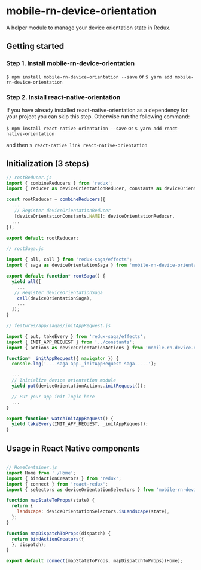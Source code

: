 
# mobile-rn-device-orientation

A helper module to manage your device orientation state in Redux.

## Getting started

### Step 1. Install mobile-rn-device-orientation

`$ npm install mobile-rn-device-orientation --save`
or
`$ yarn add mobile-rn-device-orientation`

### Step 2. Install react-native-orientation

If you have already installed react-native-orientation as a dependency for your project you can skip this step. Otherwise run the following command:

`$ npm install react-native-orientation --save`
or
`$ yarn add react-native-orientation`

and then
`$ react-native link react-native-orientation`

## Initialization (3 steps)

```javascript
// rootReducer.js
import { combineReducers } from 'redux';
import { reducer as deviceOrientationReducer, constants as deviceOrientationConstants } from 'mobile-rn-device-orientation';

const rootReducer = combineReducers({
  ...
   // Register deviceOrientationReducer
   [deviceOrientationConstants.NAME]: deviceOrientationReducer,
  ...
});

export default rootReducer;

// rootSaga.js

import { all, call } from 'redux-saga/effects';
import { saga as deviceOrientationSaga } from 'mobile-rn-device-orientation';

export default function* rootSaga() {
  yield all([
    ...
   // Register deviceOrientationSaga
    call(deviceOrientationSaga),
    ...
  ]);
}

// features/app/sagas/initAppRequest.js

import { put, takeEvery } from 'redux-saga/effects';
import { INIT_APP_REQUEST } from '../constants';
import { actions as deviceOrientationActions } from 'mobile-rn-device-orientation';

function* _initAppRequest({ navigator }) {
  console.log('----saga app._initAppRequest saga-----');

  ...
  // Initialize device orientation module
  yield put(deviceOrientationActions.initRequest());

  // Put your app init logic here
  ...
}

export function* watchInitAppRequest() {
  yield takeEvery(INIT_APP_REQUEST, _initAppRequest);
}

```

## Usage in React Native components

```javascript

// HomeContainer.js
import Home from './Home';
import { bindActionCreators } from 'redux';
import { connect } from 'react-redux';
import { selectors as deviceOrientationSelectors } from 'mobile-rn-device-orientation';

function mapStateToProps(state) {
  return {
    landscape: deviceOrientationSelectors.isLandscape(state),
  };
}

function mapDispatchToProps(dispatch) {
  return bindActionCreators({
  }, dispatch);
}

export default connect(mapStateToProps, mapDispatchToProps)(Home);
```
